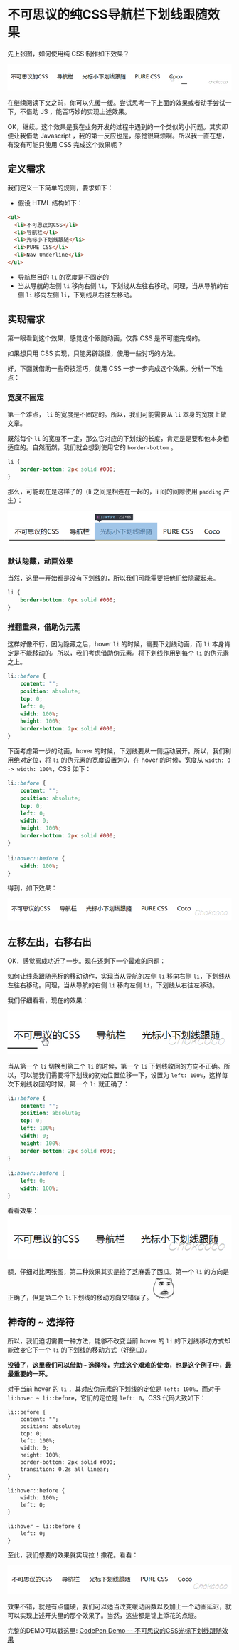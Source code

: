 # 不可思议的纯CSS导航栏下划线跟随效果

先上张图，如何使用纯 CSS 制作如下效果？

[![underline](Untitled.assets/37917279-8f6fd236-3150-11e8-8b8d-fca96d1d6001-20210704092802174.gif)](https://user-images.githubusercontent.com/8554143/37917279-8f6fd236-3150-11e8-8b8d-fca96d1d6001.gif)

在继续阅读下文之前，你可以先缓一缓。尝试思考一下上面的效果或者动手尝试一下，不借助 JS ，能否巧妙的实现上述效果。

OK，继续。这个效果是我在业务开发的过程中遇到的一个类似的小问题。其实即便让我借助 Javascript ，我的第一反应也是，感觉很麻烦啊。所以我一直在想，有没有可能只使用 CSS 完成这个效果呢？

 

## 定义需求

我们定义一下简单的规则，要求如下：

- 假设 HTML 结构如下：

```html
<ul>
  <li>不可思议的CSS</li>
  <li>导航栏</li>
  <li>光标小下划线跟随</li>
  <li>PURE CSS</li>
  <li>Nav Underline</li>
</ul>
```

- 导航栏目的 `li` 的宽度是不固定的
- 当从导航的左侧 `li` 移向右侧 `li`，下划线从左往右移动。同理，当从导航的右侧 `li` 移向左侧 `li`，下划线从右往左移动。

 

## 实现需求

第一眼看到这个效果，感觉这个跟随动画，仅靠 CSS 是不可能完成的。

如果想只用 CSS 实现，只能另辟蹊径，使用一些讨巧的方法。

好，下面就借助一些奇技淫巧，使用 CSS 一步一步完成这个效果。分析一下难点：

### 宽度不固定

第一个难点， `li` 的宽度是不固定的。所以，我们可能需要从 `li` 本身的宽度上做文章。

既然每个 `li` 的宽度不一定，那么它对应的下划线的长度，肯定是是要和他本身相适应的。自然而然，我们就会想到使用它的 `border-bottom` 。

```css
li {
    border-bottom: 2px solid #000;
}
```

那么，可能现在是这样子的（li 之间是相连在一起的，li 间的间隙使用 `padding` 产生）：

[![image](Untitled.assets/37945781-6fed50f0-31b4-11e8-9d32-6ea3f455ad6e-20210704092802010.png)](https://user-images.githubusercontent.com/8554143/37945781-6fed50f0-31b4-11e8-9d32-6ea3f455ad6e.png)

### 默认隐藏，动画效果

当然，这里一开始都是没有下划线的，所以我们可能需要把他们给隐藏起来。

```css
li {
    border-bottom: 0px solid #000;
}
```

### 推翻重来，借助伪元素

这样好像不行，因为隐藏之后，hover `li` 的时候，需要下划线动画，而 `li` 本身肯定是不能移动的。所以，我们考虑借助伪元素。将下划线作用到每个 `li` 的伪元素之上。

```css
li::before {
    content: "";
    position: absolute;
    top: 0;
    left: 0;
    width: 100%;
    height: 100%;
    border-bottom: 2px solid #000;
}
```

下面考虑第一步的动画，hover 的时候，下划线要从一侧运动展开。所以，我们利用绝对定位，将 `li` 的伪元素的宽度设置为0，在 hover 的时候，宽度从 `width: 0 -> width: 100%`，CSS 如下：

```css
li::before {
    content: "";
    position: absolute;
    top: 0;
    left: 0;
    width: 0;
    height: 100%;
    border-bottom: 2px solid #000;
}
 
li:hover::before {
    width: 100%;
}
```

得到，如下效果：

[![navunderline](Untitled.assets/37947171-2a52c720-31bc-11e8-8791-dbe95b45cd6c-20210704092802529.gif)](https://user-images.githubusercontent.com/8554143/37947171-2a52c720-31bc-11e8-8791-dbe95b45cd6c.gif)

## 左移左出，右移右出

OK，感觉离成功近了一步。现在还剩下一个最难的问题：

如何让线条跟随光标的移动动作，实现当从导航的左侧 `li` 移向右侧 `li`，下划线从左往右移动。同理，当从导航的右侧 `li` 移向左侧 `li`，下划线从右往左移动。

我们仔细看看，现在的效果：

[![twounderline](Untitled.assets/37948755-3113c1c4-31c4-11e8-8472-2c85a645d56c-20210704092802492.gif)](https://user-images.githubusercontent.com/8554143/37948755-3113c1c4-31c4-11e8-8472-2c85a645d56c.gif)

当从第一个 `li` 切换到第二个 `li` 的时候，第一个 `li` 下划线收回的方向不正确。所以，可以能我们需要将下划线的初始位置位移一下，设置为 `left: 100%`，这样每次下划线收回的时候，第一个 `li` 就正确了：

```css
li::before {
    content: "";
    position: absolute;
    top: 0;
    left: 100%;
    width: 0;
    height: 100%;
    border-bottom: 2px solid #000;
}
 
li:hover::before {
    left: 0;
    width: 100%;
}
```

看看效果：
[![twounderline11](Untitled.assets/37949000-421f606c-31c5-11e8-82c1-b200a7d5124f-20210704092802342.gif)](https://user-images.githubusercontent.com/8554143/37949000-421f606c-31c5-11e8-82c1-b200a7d5124f.gif)

额，仔细对比两张图，第二种效果其实是捡了芝麻丢了西瓜。第一个 `li` 的方向是正确了，但是第二个 `li`下划线的移动方向又错误了。[![fxxk](Untitled.assets/37949063-9702bf2a-31c5-11e8-9faf-d2d3a6958833-20210704092802008.jpg)](https://user-images.githubusercontent.com/8554143/37949063-9702bf2a-31c5-11e8-9faf-d2d3a6958833.jpg)

 

## 神奇的 ~ 选择符

所以，我们迫切需要一种方法，能够不改变当前 hover 的 `li` 的下划线移动方式却能改变它下一个 `li` 的下划线的移动方式（好绕口）。

**没错了，这里我们可以借助 `~` 选择符，完成这个艰难的使命，也是这个例子中，最最重要的一环。**

对于当前 hover 的 `li` ，其对应伪元素的下划线的定位是 `left: 100%`，而对于 `li:hover ~ li::before`，它们的定位是 `left: 0`。CSS 代码大致如下：

```
li::before {
    content: "";
    position: absolute;
    top: 0;
    left: 100%;
    width: 0;
    height: 100%;
    border-bottom: 2px solid #000;
    transition: 0.2s all linear;
}
 
li:hover::before {
    width: 100%;
    left: 0;
}
 
li:hover ~ li::before {
    left: 0;
}
```

至此，我们想要的效果就实现拉！撒花。看看：

[![underlineawhere](Untitled.assets/37949493-802228ac-31c7-11e8-9343-6c1150827cba-20210704092802531.gif)](https://user-images.githubusercontent.com/8554143/37949493-802228ac-31c7-11e8-9343-6c1150827cba.gif)

效果不错，就是有点僵硬，我们可以适当改变缓动函数以及加上一个动画延迟，就可以实现上述开头里的那个效果了。当然，这些都是锦上添花的点缀。

完整的DEMO可以戳这里: [CodePen Demo -- 不可思议的CSS光标下划线跟随效果](https://codepen.io/Chokcoco/pen/PRJvLN)